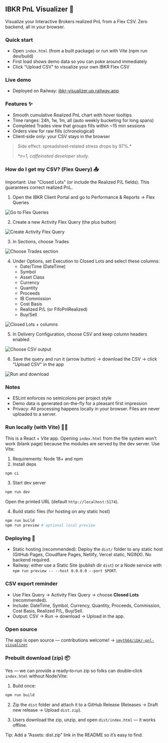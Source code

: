 ## IBKR PnL Visualizer 🚀

Visualize your Interactive Brokers realized PnL from a Flex CSV. Zero backend, all in your browser.

### Quick start

- Open `index.html` (from a built package) or run with Vite (npm run dev/build)
- First load shows demo data so you can poke around immediately
- Click "Upload CSV" to visualize your own IBKR Flex CSV

### Live demo

- Deployed on Railway: [ibkr-visualizer.up.railway.app](https://ibkr-visualizer.up.railway.app/)

### Features ✨

- Smooth cumulative Realized PnL chart with hover tooltips
- Time ranges: 24h, 1w, 1m, all (auto weekly bucketing for long spans)
- Completed Trades view that groups fills within ~15 min sessions
- Orders view for raw fills (chronological)
- Client‑side only: your CSV stays in the browser

> Side effect: spreadsheet‑related stress drops by 97%.*
>
> _*n=1, caffeinated developer study._

### How do I get my CSV? (Flex Query) 📤

Important: Use "Closed Lots" (or include the Realized P/L fields). This guarantees correct realized PnL.

1) Open the IBKR Client Portal and go to Performance & Reports → Flex Queries

![Go to Flex Queries](public/img/1.png)

2) Create a new Activity Flex Query (the plus button)

![Create Activity Flex Query](public/img/2.png)

3) In Sections, choose Trades

![Choose Trades section](public/img/3.png)

4) Under Options, set Execution to Closed Lots and select these columns:
   - Date/Time (DateTime)
   - Symbol
   - Asset Class
   - Currency
   - Quantity
   - Proceeds
   - IB Commission
   - Cost Basis
   - Realized P/L (or FifoPnlRealized)
   - Buy/Sell

![Closed Lots + columns](public/img/4.png)

5) In Delivery Configuration, choose CSV and keep column headers enabled

![Choose CSV output](public/img/5.png)

6) Save the query and run it (arrow button) → download the CSV → click "Upload CSV" in the app

![Run and download](public/img/6.png)

### Notes

- ESLint enforces no semicolons per project style
- Demo data is generated on-the-fly for a pleasant first impression
- Privacy: All processing happens locally in your browser. Files are never uploaded to a server.

### Run locally (with Vite) 🧑‍💻

This is a React + Vite app. Opening `index.html` from the file system won’t work (blank page) because the modules are served by the dev server. Use Vite:

1) Requirements: Node 18+ and npm
2) Install deps

```bash
npm ci
```

3) Start dev server

```bash
npm run dev
```

Open the printed URL (default `http://localhost:5174`).

4) Build static files (for hosting on any static host)

```bash
npm run build
npm run preview # optional local preview
```

### Deploying 🚢

- Static hosting (recommended): Deploy the `dist/` folder to any static host (GitHub Pages, Cloudflare Pages, Netlify, Vercel static, NGINX). No backend required.
- Railway: either use a Static Site (publish dir `dist`) or a Node service with `npm run preview -- --host 0.0.0.0 --port $PORT`.

### CSV export reminder

- Use Flex Query → Activity Flex Query → choose **Closed Lots** (recommended).
- Include: DateTime, Symbol, Currency, Quantity, Proceeds, Commission, Cost Basis, Realized P/L, Buy/Sell.
- Output: CSV → Run → download → Upload in the app.

### Open source

The app is open source — contributions welcome! → [`smyth64/ibkr-pnl-visualizer`](https://github.com/smyth64/ibkr-pnl-visualizer)

### Prebuilt download (zip) 📦

Yes — we can provide a ready‑to‑run zip so folks can double‑click `index.html` without Node/Vite:

1) Build once:

```bash
npm run build
```

2) Zip the `dist` folder and attach it to a GitHub Release (Releases → Draft new release → Upload `dist.zip`).

3) Users download the zip, unzip, and open `dist/index.html` — it works offline.

Tip: Add a “Assets: dist.zip” link in the README so it’s easy to find.

